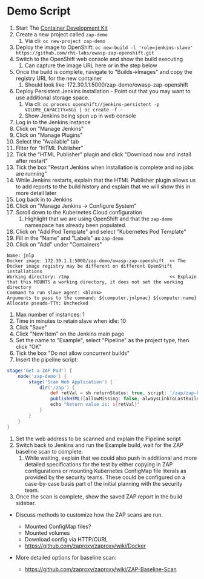 # Demo Script

1. Start The [Container Development Kit](https://developers.redhat.com/products/cdk/download/)
1. Create a new project called `zap-demo`
   1. Via cli: `oc new-project zap-demo`
1. Deploy the image to OpenShift: `oc new-build -l 'role=jenkins-slave' https://github.com/rht-labs/owasp-zap-openshift.git`
1. Switch to the OpenShift web console and show the build executing
   1. Can capture the image URL here or in the step below
1. Once the build is complete, navigate to "Builds->Images" and copy the registry URL for the new container
   1. Should look like: 172.30.1.1:5000/zap-demo/owasp-zap-openshift
1. Deploy Persistent Jenkins installation - Point out that you may want to use additional storage space.
   1. Via cli: `oc process openshift//jenkins-persistent -p VOLUME_CAPACITY=5Gi | oc create -f -`
   1. Show Jenkins being spun up in web console
1. Log in to the Jenkins instance
1. Click on "Manage Jenkins"
1. Click on "Manage Plugins"
1. Select the "Available" tab
1. Filter for "HTML Publisher"
1. Tick the "HTML Publisher" plugin and click "Download now and install after restart"
1. Tick the box "Restart Jenkins when installation is complete and no jobs are running"
1. While Jenkins restarts, explain that the HTML Publisher plugin allows us to add reports to the build history and explain that we will show this in more detail later
1. Log back in to Jenkins
1. Click on "Manage Jenkins -> Configure System"
1. Scroll down to the Kubernetes Cloud configuration
   1. Highlight that we are using OpenShift and that the `zap-demo` namespace has already been populated.
1. Click on "Add Pod Template" and select "Kubernetes Pod Template"
1. Fill in the "Name" and "Labels" as `zap-demo`
1. Click on "Add" under "Containers"
```
Name: jnlp
Docker image: 172.30.1.1:5000/zap-demo/owasp-zap-openshift  << The Docker image registry may be different on different OpenShift installations
Working directory: /tmp                                     << Explain that this MOUNTS a working directory, it does not set the working directory
Command to run slave agent: <blank>
Arguments to pass to the command: ${computer.jnlpmac} ${computer.name}
Allocate pseudo-TTY: Unchecked
```
1. Max number of instances: 1
1. Time in minutes to retain slave when idle: 10
1. Click "Save"
1. Click "New Item" on the Jenkins main page
1. Set the name to "Example", select "Pipeline" as the project type, then click "OK"
1. Tick the box "Do not allow concurrent builds"
1. Insert the pipeline script:
```groovy
stage('Get a ZAP Pod') {
    node('zap-demo') {
        stage('Scan Web Application') {
            dir('/zap') {
                def retVal = sh returnStatus: true, script: '/zap/zap-baseline.py -r baseline.html -t http://<some-web-site>'
                publishHTML([allowMissing: false, alwaysLinkToLastBuild: false, keepAll: true, reportDir: '/zap/wrk', reportFiles: 'baseline.html', reportName: 'ZAP Baseline Scan', reportTitles: 'ZAP Baseline Scan'])
                echo "Return value is: ${retVal}"
            }
        }
    }
}
```
1. Set the web address to be scanned and explain the Pipeline script
1. Switch back to Jenkins and run the Example build, wait for the ZAP baseline scan to complete. 
   1. While waiting, explain that we could also push in additional and more detailed specifications for the test by either copying in ZAP configurations or mounting Kubernetes ConfigMap file literals as provided by the security teams. These could be configured on a case-by-case basis part of the initial planning with the security team.
1. Once the scan is complete, show the saved ZAP report in the build sidebar.

* Discuss methods to customize how the ZAP scans are run. 
  * Mounted ConfigMap files?
  * Mounted volumes
  * Download config via HTTP/CURL
  * https://github.com/zaproxy/zaproxy/wiki/Docker

* More detailed options for baseline scan:
  * https://github.com/zaproxy/zaproxy/wiki/ZAP-Baseline-Scan